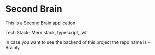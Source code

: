 # Second Brain

This is a Second Brain application

Tech Stack- Mern stack, typescript, jwt

In case you want to see the backend of this project the repo name is - Brainly
